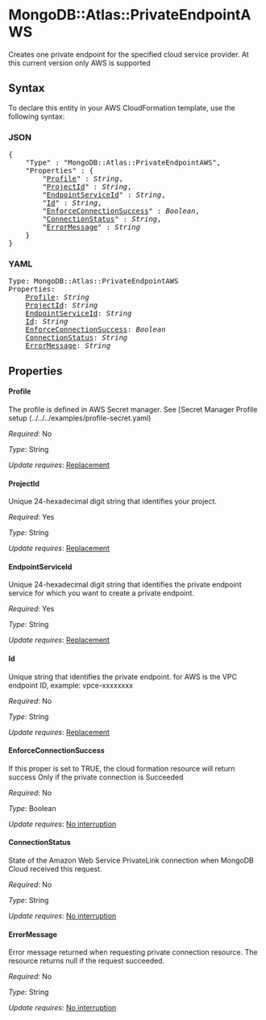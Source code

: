 # MongoDB::Atlas::PrivateEndpointAWS

Creates one private endpoint for the specified cloud service provider. At this current version only AWS is supported

## Syntax

To declare this entity in your AWS CloudFormation template, use the following syntax:

### JSON

<pre>
{
    "Type" : "MongoDB::Atlas::PrivateEndpointAWS",
    "Properties" : {
        "<a href="#profile" title="Profile">Profile</a>" : <i>String</i>,
        "<a href="#projectid" title="ProjectId">ProjectId</a>" : <i>String</i>,
        "<a href="#endpointserviceid" title="EndpointServiceId">EndpointServiceId</a>" : <i>String</i>,
        "<a href="#id" title="Id">Id</a>" : <i>String</i>,
        "<a href="#enforceconnectionsuccess" title="EnforceConnectionSuccess">EnforceConnectionSuccess</a>" : <i>Boolean</i>,
        "<a href="#connectionstatus" title="ConnectionStatus">ConnectionStatus</a>" : <i>String</i>,
        "<a href="#errormessage" title="ErrorMessage">ErrorMessage</a>" : <i>String</i>
    }
}
</pre>

### YAML

<pre>
Type: MongoDB::Atlas::PrivateEndpointAWS
Properties:
    <a href="#profile" title="Profile">Profile</a>: <i>String</i>
    <a href="#projectid" title="ProjectId">ProjectId</a>: <i>String</i>
    <a href="#endpointserviceid" title="EndpointServiceId">EndpointServiceId</a>: <i>String</i>
    <a href="#id" title="Id">Id</a>: <i>String</i>
    <a href="#enforceconnectionsuccess" title="EnforceConnectionSuccess">EnforceConnectionSuccess</a>: <i>Boolean</i>
    <a href="#connectionstatus" title="ConnectionStatus">ConnectionStatus</a>: <i>String</i>
    <a href="#errormessage" title="ErrorMessage">ErrorMessage</a>: <i>String</i>
</pre>

## Properties

#### Profile

The profile is defined in AWS Secret manager. See [Secret Manager Profile setup (../../../examples/profile-secret.yaml)

_Required_: No

_Type_: String

_Update requires_: [Replacement](https://docs.aws.amazon.com/AWSCloudFormation/latest/UserGuide/using-cfn-updating-stacks-update-behaviors.html#update-replacement)

#### ProjectId

Unique 24-hexadecimal digit string that identifies your project.

_Required_: Yes

_Type_: String

_Update requires_: [Replacement](https://docs.aws.amazon.com/AWSCloudFormation/latest/UserGuide/using-cfn-updating-stacks-update-behaviors.html#update-replacement)

#### EndpointServiceId

Unique 24-hexadecimal digit string that identifies the private endpoint service for which you want to create a private endpoint.

_Required_: Yes

_Type_: String

_Update requires_: [Replacement](https://docs.aws.amazon.com/AWSCloudFormation/latest/UserGuide/using-cfn-updating-stacks-update-behaviors.html#update-replacement)

#### Id

Unique string that identifies the private endpoint. for AWS is the VPC endpoint ID, example: vpce-xxxxxxxx

_Required_: No

_Type_: String

_Update requires_: [Replacement](https://docs.aws.amazon.com/AWSCloudFormation/latest/UserGuide/using-cfn-updating-stacks-update-behaviors.html#update-replacement)

#### EnforceConnectionSuccess

If this proper is set to TRUE, the cloud formation resource will return success Only if the private connection is Succeeded

_Required_: No

_Type_: Boolean

_Update requires_: [No interruption](https://docs.aws.amazon.com/AWSCloudFormation/latest/UserGuide/using-cfn-updating-stacks-update-behaviors.html#update-no-interrupt)

#### ConnectionStatus

State of the Amazon Web Service PrivateLink connection when MongoDB Cloud received this request.

_Required_: No

_Type_: String

_Update requires_: [No interruption](https://docs.aws.amazon.com/AWSCloudFormation/latest/UserGuide/using-cfn-updating-stacks-update-behaviors.html#update-no-interrupt)

#### ErrorMessage

Error message returned when requesting private connection resource. The resource returns null if the request succeeded.

_Required_: No

_Type_: String

_Update requires_: [No interruption](https://docs.aws.amazon.com/AWSCloudFormation/latest/UserGuide/using-cfn-updating-stacks-update-behaviors.html#update-no-interrupt)

